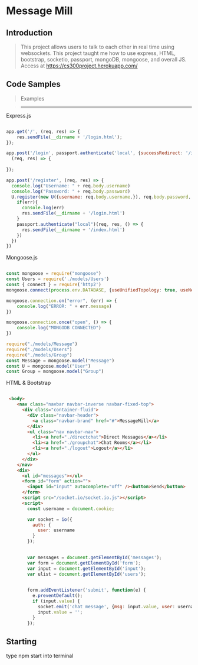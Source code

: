 # Message Mill

## Introduction

> This project allows users to talk to each other in real time using websockets. This project taught me how to use express, HTML, bootstrap, socketio, passport, mongoDB, mongoose, and overall JS. Access at https://cs300project.herokuapp.com/

## Code Samples

>Examples

>---------------------------------------------------------------------------------------------------------

Express.js

```javascript

app.get('/', (req, res) => {
    res.sendFile(__dirname + '/login.html');
});

app.post('/login', passport.authenticate('local', {successRedirect: '/index', failureRedirect: '/'}),
  (req, res) => {
    
});

app.post('/register', (req, res) => {
  console.log("Username: " + req.body.username)
  console.log("Password: " + req.body.password)
  U.register(new U({username: req.body.username,}), req.body.password, (err, user) => {
    if(err){
      console.log(err)
      res.sendFile(__dirname + '/login.html')
    }
    passport.authenticate("local")(req, res, () => {
      res.sendFile(__dirname + '/index.html')
    })
  })
})

```

Mongoose.js

```javascript

const mongoose = require("mongoose")
const Users = require('./models/Users')
const { connect } = require('http2')
mongoose.connect(process.env.DATABASE, {useUnifiedTopology: true, useNewUrlParser: true})

mongoose.connection.on("error", (err) => {
    console.log("ERROR: " + err.message)
})

mongoose.connection.once("open", () => {
    console.log("MONGODB CONNECTED")
})

require("./models/Message")
require("./models/Users")
require("./models/Group")
const Message = mongoose.model("Message")
const U = mongoose.model("User")
const Group = mongoose.model("Group")

```

HTML & Bootstrap

```HTML

 <body>
    <nav class="navbar navbar-inverse navbar-fixed-top">
      <div class="container-fluid">
        <div class="navbar-header">
          <a class="navbar-brand" href="#">MessageMill</a>
        </div>
        <ul class="nav navbar-nav">
          <li><a href="./directchat">Direct Messages</a></li>
          <li><a href="./groupchat">Chat Rooms</a></li>
          <li><a href="./logout">Logout</a></li>
        </ul>
      </div>
    </nav>
    <div>
      <ul id="messages"></ul>
      <form id="form" action="">
        <input id="input" autocomplete="off" /><button>Send</button>
      </form>
      <script src="/socket.io/socket.io.js"></script>
      <script>
        const username = document.cookie;

        var socket = io({
          auth: {
            user: username
          }
        });

      
        var messages = document.getElementById('messages');
        var form = document.getElementById('form');
        var input = document.getElementById('input');
        var ulist = document.getElementById('users');

      
        form.addEventListener('submit', function(e) {
          e.preventDefault();
          if (input.value) {
            socket.emit('chat message', {msg: input.value, user: username});
            input.value = '';
          }
        });

```

## Starting

type npm start into terminal
